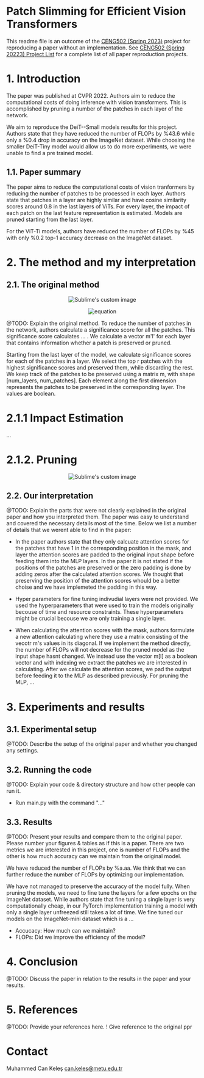 # Patch Slimming for Efficient Vision Transformers

This readme file is an outcome of the [CENG502 (Spring 2023)](https://ceng.metu.edu.tr/~skalkan/ADL/) project for reproducing a paper without an implementation. See [CENG502 (Spring 20223) Project List](https://github.com/CENG502-Projects/CENG502-Spring2023) for a complete list of all paper reproduction projects.

# 1. Introduction

The paper was published at CVPR 2022. Authors aim to reduce the computational costs of doing inference with vision transformers. This is accomplished by pruning a number of the patches in each layer of the network.

We aim to reproduce the DeiT--Small models results for this project. Authors state that they have reduced the number of FLOPs by %43.6 while only a %0.4 drop in accuracy on the ImageNet dataset. While choosing the smaller DeiT-Tiny model would allow us to do more experiments, we were unable to find a pre trained model.

## 1.1. Paper summary

The paper aims to reduce the computational costs of vision tranformers by reducing the number of patches to be processed in each layer. Authors state that patches in a layer are highly similar and have cosine similarity scores around 0.8 in the last layers of ViTs. For every layer, the impact of each patch on the last feature representation is estimated. Models are pruned starting from the last layer.

For the ViT-Ti models, authors have reduced the number of FLOPs by %45 with only %0.2 top-1 accuracy decrease on the ImageNet dataset.

# 2. The method and my interpretation

## 2.1. The original method

<p align="center">
  <img src="https://github.com/CanKeles5/CENG502-Spring2023/assets/52157220/b6ce555d-0665-4583-98ba-be792738eb74" alt="Sublime's custom image"/>
</p>

<p align="center">
    <img src="https://latex.codecogs.com/svg.latex?\dpi{300}&color=000000&bg=FFFFFF&space=0.5em&text=MSA(Z_l)%20=%20\text{Concat}_h%20\left(%20\sum_{h=1}^H%20P_{hl}%20V_{hl}%20\right)%20\mathbf{W}_o^l%20=%20\sum_{h=1}^H%20P_{hl}%20Z_{l-1}%20\mathbf{W}_{hv}%20\mathbf{W}_o^l" alt="equation" />
</p>



@TODO: Explain the original method.
To reduce the number of patches in the network, authors calculate a significance score for all the patches. This significance score calculates ... .
We calculate a vector m'l' for each layer that contains information whether a patch is preserved or pruned.

Starting from the last layer of the model, we calculate significance scores for each of the patches in a layer. We select the top r patches with the highest significance scores and preserved them, while discarding the rest. We keep track of the patches to be preserved using a matrix m, with shape [num_layers, num_patches]. Each element along the first dimension represents the patches to be preserved in the corresponding layer. The values are boolean.

# 2.1.1 Impact Estimation
...

# 2.1.2. Pruning

<p align="center">
  <img src="https://github.com/CanKeles5/CENG502-Spring2023/assets/52157220/bb97de7a-14ff-4ae3-b37b-1dd49aa7346f" alt="Sublime's custom image"/>
</p>


## 2.2. Our interpretation 

@TODO: Explain the parts that were not clearly explained in the original paper and how you interpreted them.
The paper was easy to understand and covered the necessary details most of the time. Below we list a number of details that we werent able to find in the paper:

- In the paper authors state that they only calcuate attention scores for the patches that have 1 in the corresponding position in the mask, and layer the attention scores are padded to the original input shape before feeding them into the MLP layers. In the paper it is not stated if the positions of the patches are preserved or the zero padding is done by adding zeros after the calculated attention scores. We thought that preserving the position of the attention scores whould be a better choise and we have implemeted the padding in this way.

- Hyper parameters for fine tuning indivudial layers were not provided. We used the hyperparameters that were used to train the models originally becouse of time and resource constraints. These hyperparameters might be crucial becouse we are only training a single layer.

- When calculating the attention scores with the mask, authors formulate a new attention calculating where they use a matrix consisting of the vecotr m's values in its diagonal. If we implement the method directly, the number of FLOPs will not decrease for the pruned model as the input shape hasnt changed. We instead use the vector m[l] as a boolean vector and with indexing we extract the patches we are interested in calculating. After we calculate the attention scores, we pad the output before feeding it to the MLP as described previously. For pruning the MLP, ...

# 3. Experiments and results
## 3.1. Experimental setup

@TODO: Describe the setup of the original paper and whether you changed any settings.

## 3.2. Running the code

@TODO: Explain your code & directory structure and how other people can run it.
- Run main.py with the command "..."
## 3.3. Results

@TODO: Present your results and compare them to the original paper. Please number your figures & tables as if this is a paper.
There are two metrics we are interested in this project, one is number of FLOPs and the other is how much accuracy can we maintain from the original model.

We have reduced the number of FLOPs by %a.aa. We think that we can further reduce the number of FLOPs by optimizing our implementation.

We have not managed to preserve the accuracy of the model fully. When pruning the models, we need to fine tune the layers for a few epochs on the ImageNet dataset. While authors state that fine tuning a single layer is very computationally cheap, in our PyTorch implementation training a model with only a single layer unfreezed still takes a lot of time. We fine tuned our models on the ImageNet-mini dataset which is a ...

- Accucacy: How much can we maintain?
- FLOPs: Did we improve the efficiency of the model?

# 4. Conclusion

@TODO: Discuss the paper in relation to the results in the paper and your results.

# 5. References

@TODO: Provide your references here.
! Give reference to the original ppr

# Contact
Muhammed Can Keleş can.keles@metu.edu.tr
